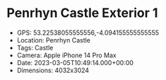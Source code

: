 # Penrhyn Castle Exterior 1

- GPS: 53.22538055555556,-4.094155555555555
- Location: Penrhyn Castle
- Tags: Castle
- Camera: Apple iPhone 14 Pro Max
- Date: 2023-03-05T10:49:14.000+00:00
- Dimensions: 4032x3024
